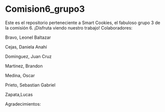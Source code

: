# Comision6_grupo3
Este es el repositorio perteneciente a Smart Cookies, el fabuloso grupo 3 de la comisión 6. ¡Disfruta viendo nuestro trabajo!
Colaboradores:


Bravo, Leonel Baltazar

Cejas, Daniela Anahí

Dominguez, Juan Cruz

Martinez, Brandon

Medina, Oscar

Prieto, Sebastian Gabriel

Zapata,Lucas


Agradecimientos:
